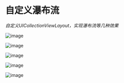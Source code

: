 # 自定义瀑布流
_自定义UICollectionViewLayout，实现瀑布流等几种效果_<br />

![image](https://github.com/suifengqjn/customCollectionViewLayout/tree/master/airplane/screenShot/coll.gif)<br />

![image](https://github.com/suifengqjn/customCollectionViewLayout/tree/master/airplane/screenShot/4.png)<br />

![image](https://github.com/suifengqjn/customCollectionViewLayout/tree/master/airplane/screenShot/1.png)<br />

![image](https://github.com/suifengqjn/customCollectionViewLayout/tree/master/airplane/screenShot/2.png)<br />

![image](https://github.com/suifengqjn/customCollectionViewLayout/tree/master/airplane/screenShot/3.png)<br />


